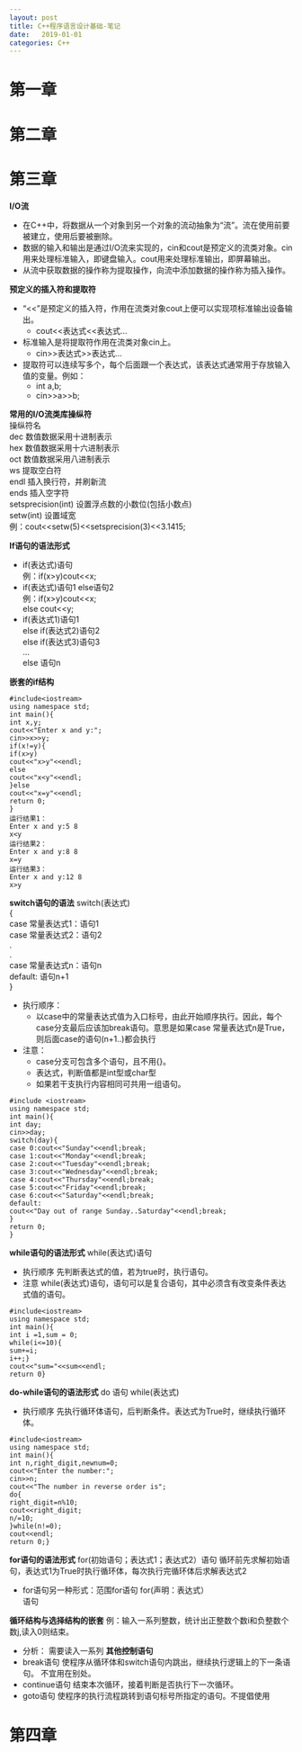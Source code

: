 ```yaml
---
layout: post
title: C++程序语言设计基础-笔记
date:   2019-01-01
categories: C++
---
```

# 第一章
# 第二章
# 第三章
**I/O流**
+ 在C++中，将数据从一个对象到另一个对象的流动抽象为“流”。流在使用前要被建立，使用后要被删除。
+ 数据的输入和输出是通过I/O流来实现的，cin和cout是预定义的流类对象。cin用来处理标准输入，即键盘输入。cout用来处理标准输出，即屏幕输出。
+ 从流中获取数据的操作称为提取操作，向流中添加数据的操作称为插入操作。  
  
**预定义的插入符和提取符**  
+ “<<”是预定义的插入符，作用在流类对象cout上便可以实现项标准输出设备输出。
   + cout<<表达式<<表达式...
+ 标准输入是将提取符作用在流类对象cin上。
   + cin>>表达式>>表达式...
+ 提取符可以连续写多个，每个后面跟一个表达式，该表达式通常用于存放输入值的变量。例如：
   + int a,b;
   + cin>>a>>b;  
   
**常用的I/O流类库操纵符**  
操纵符名  
dec  数值数据采用十进制表示  
hex  数值数据采用十六进制表示  
oct  数值数据采用八进制表示  
ws   提取空白符  
endl 插入换行符，并刷新流  
ends 插入空字符  
setsprecision(int) 设置浮点数的小数位(包括小数点)  
setw(int)  设置域宽  
例：cout<<setw(5)<<setsprecision(3)<<3.1415;  

**If语句的语法形式**
+ if(表达式)语句  
例：if(x>y)cout<<x;
+ if(表达式)语句1 else语句2  
例：if(x>y)cout<<x;  
    else cout<<y;
+ if(表达式1)语句1  
else if(表达式2)语句2  
else if(表达式3)语句3  
...  
else 语句n  

**嵌套的if结构**
```
#include<iostream>
using namespace std;
int main(){
int x,y;
cout<<"Enter x and y:";
cin>>x>>y;
if(x!=y){
if(x>y)
cout<<"x>y"<<endl;
else
cout<<"x<y"<<endl;
}else
cout<<"x=y"<<endl;
return 0;
}
运行结果1：
Enter x and y:5 8
x<y
运行结果2：
Enter x and y:8 8
x=y
运行结果3：
Enter x and y:12 8
x>y
```
**switch语句的语法**
switch(表达式)  
{  
case 常量表达式1：语句1  
case 常量表达式2：语句2  
       .  
       .  
case 常量表达式n：语句n  
default:          语句n+1  
}  

+ 执行顺序：
   + 以case中的常量表达式值为入口标号，由此开始顺序执行。因此，每个case分支最后应该加break语句。意思是如果case 常量表达式n是True，则后面case的语句(n+1..)都会执行
+ 注意：
   + case分支可包含多个语句，且不用{}。
   + 表达式，判断值都是int型或char型
   + 如果若干支执行内容相同可共用一组语句。  
   
```
#include <iostream>
using namespace std;
int main(){
int day;
cin>>day;
switch(day){
case 0:cout<<"Sunday"<<endl;break;
case 1:cout<<"Monday"<<endl;break;
case 2:cout<<"Tuesday"<<endl;break;
case 3:cout<<"Wednesday"<<endl;break;
case 4:cout<<"Thursday"<<endl;break;
case 5:cout<<"Friday"<<endl;break;
case 6:cout<<"Saturday"<<endl;break;
default:
cout<<"Day out of range Sunday..Saturday"<<endl;break;
}
return 0;
}

```
**while语句的语法形式**
while(表达式)语句  
+ 执行顺序
先判断表达式的值，若为true时，执行语句。
+ 注意
while(表达式)语句，语句可以是复合语句，其中必须含有改变条件表达式值的语句。
```
#include<iostream>
using namespace std;
int main(){
int i =1,sum = 0;
while(i<=10){
sum+=i;
i++;}
cout<<"sum="<<sum<<endl;
return 0}
```  
**do-while语句的语法形式**
do 语句
while(表达式)  
+ 执行顺序
先执行循环体语句，后判断条件。表达式为True时，继续执行循环体。
```
#include<iostream>
using namespace std;
int main(){
int n,right_digit,newnum=0;
cout<<"Enter the number:";
cin>>n;
cout<<"The number in reverse order is";
do{
right_digit=n%10;
cout<<right_digit;
n/=10;
}while(n!=0);
cout<<endl;
return 0;}
```

**for语句的语法形式**
for(初始语句；表达式1；表达式2）语句
循环前先求解初始语句，表达式1为True时执行循环体，每次执行完循环体后求解表达式2
+ for语句另一种形式：范围for语句
for(声明：表达式）  
语句  

**循环结构与选择结构的嵌套**
 例：输入一系列整数，统计出正整数个数i和负整数个数j,读入0则结束。
+ 分析：
 需要读入一系列
**其他控制语句**
+ break语句
使程序从循环体和switch语句内跳出，继续执行逻辑上的下一条语句。
不宜用在别处。
+ continue语句
结束本次循环，接着判断是否执行下一次循环。
+ goto语句
使程序的执行流程跳转到语句标号所指定的语句。不提倡使用
# 第四章


